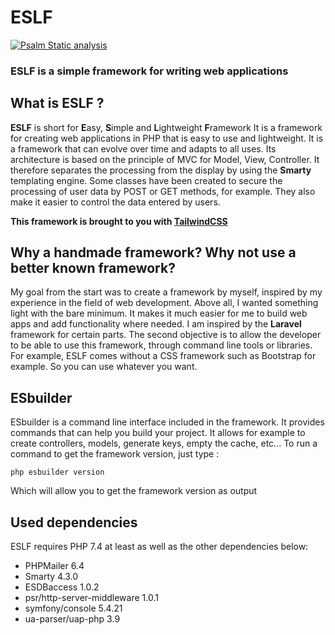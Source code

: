 # ESLF

[![Psalm Static analysis](https://github.com/Vanhaex/eslf/actions/workflows/main.yml/badge.svg?branch=dev)](https://github.com/Vanhaex/eslf/actions/workflows/main.yml)

### ESLF is a simple framework for writing web applications

## What is ESLF ?

**ESLF** is short for **E**asy, **S**imple and **L**ightweight **F**ramework
It is a framework for creating web applications in PHP that is easy to use and lightweight. It is a framework that can evolve over time and adapts to all uses.
Its architecture is based on the principle of MVC for Model, View, Controller. It therefore separates the processing from the display by using the **Smarty** templating engine.
Some classes have been created to secure the processing of user data by POST or GET methods, for example. They also make it easier to control the data entered by users.

**This framework is brought to you with [TailwindCSS](https://tailwindcss.com)**

## Why a handmade framework? Why not use a better known framework?

My goal from the start was to create a framework by myself, inspired by my experience in the field of web development. Above all, I wanted something light with the bare minimum. It makes it much easier for me to build web apps and add functionality where needed.
I am inspired by the **Laravel** framework for certain parts. The second objective is to allow the developer to be able to use this framework, through command line tools or libraries.
For example, ESLF comes without a CSS framework such as Bootstrap for example. So you can use whatever you want.

## ESbuilder

ESbuilder is a command line interface included in the framework. It provides commands that can help you build your project. It allows for example to create controllers, models, generate keys, empty the cache, etc...
To run a command to get the framework version, just type :

`php esbuilder version`

Which will allow you to get the framework version as output

## Used dependencies

ESLF requires PHP 7.4 at least as well as the other dependencies below:

* PHPMailer 6.4
* Smarty 4.3.0
* ESDBaccess 1.0.2
* psr/http-server-middleware 1.0.1
* symfony/console 5.4.21
* ua-parser/uap-php 3.9
